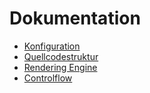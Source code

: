 # Dokumentation

- [Konfiguration](configuration.md)
- [Quellcodestruktur](namespaces.md)
- [Rendering Engine](renderer.md)
- [Controlflow](controlflow.md)
